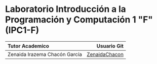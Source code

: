 # Laboratorio Introducción a la Programación y Computación 1 "F" (IPC1-F)

| Tutor Academico                 |                                   Usuario Git   |
| :------------------------------ |  ---------------------------------------------: |
| Zenaida Irazema Chacón García   | [ZenaidaChacon](https://github.com/ZenaidaChacon) |
